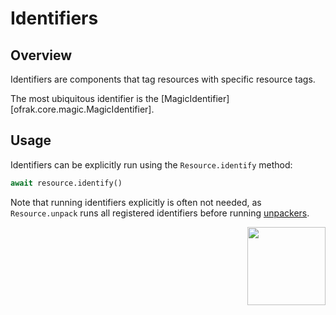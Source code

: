 # Identifiers
## Overview
Identifiers are components that tag resources with specific resource tags.

The most ubiquitous identifier is the [MagicIdentifier][ofrak.core.magic.MagicIdentifier].


## Usage
Identifiers can be explicitly run using the `Resource.identify` method:
```python
await resource.identify()
```

Note that running identifiers explicitly is often not needed, as `Resource.unpack` runs all registered identifiers before running
[unpackers](unpacker.md).

<div align="right">
<img src="../../../assets/square_05.png" width="125" height="125">
</div>
